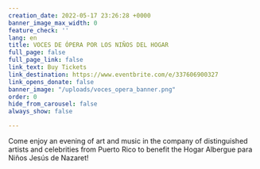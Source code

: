 ```yaml
---
creation_date: 2022-05-17 23:26:28 +0000
banner_image_max_width: 0
feature_check: ''
lang: en
title: VOCES DE ÓPERA POR LOS NIÑOS DEL HOGAR
full_page: false
full_page_link: false
link_text: Buy Tickets
link_destination: https://www.eventbrite.com/e/337606900327
link_opens_donate: false
banner_image: "/uploads/voces_opera_banner.png"
order: 0
hide_from_carousel: false
always_show: false

---
```

Come enjoy an evening of art and music in the company of distinguished artists and celebrities from Puerto Rico to benefit the Hogar Albergue para Niños Jesús de Nazaret!